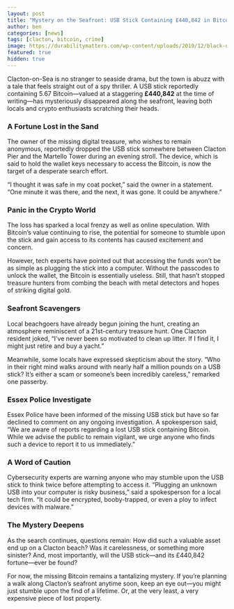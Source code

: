 ```yaml
---
layout: post
title: "Mystery on the Seafront: USB Stick Containing £440,842 in Bitcoin Goes Missing in Clacton"
author: ben
categories: [news]
tags: [clacton, bitcoin, crime]
image: https://durabilitymatters.com/wp-content/uploads/2019/12/black-usb-flash-drive-on-a-laptop-computer.jpg
featured: true
hidden: true
---
```


Clacton-on-Sea is no stranger to seaside drama, but the town is abuzz with a tale that feels straight out of a spy thriller. A USB stick reportedly containing 5.67 Bitcoin—valued at a staggering **£440,842** at the time of writing—has mysteriously disappeared along the seafront, leaving both locals and crypto enthusiasts scratching their heads.

### A Fortune Lost in the Sand  

The owner of the missing digital treasure, who wishes to remain anonymous, reportedly dropped the USB stick somewhere between Clacton Pier and the Martello Tower during an evening stroll. The device, which is said to hold the wallet keys necessary to access the Bitcoin, is now the target of a desperate search effort.  

“I thought it was safe in my coat pocket,” said the owner in a statement. “One minute it was there, and the next, it was gone. It could be anywhere.”  

### Panic in the Crypto World  

The loss has sparked a local frenzy as well as online speculation. With Bitcoin’s value continuing to rise, the potential for someone to stumble upon the stick and gain access to its contents has caused excitement and concern.  

However, tech experts have pointed out that accessing the funds won’t be as simple as plugging the stick into a computer. Without the passcodes to unlock the wallet, the Bitcoin is essentially useless. Still, that hasn’t stopped treasure hunters from combing the beach with metal detectors and hopes of striking digital gold.  

### Seafront Scavengers  

Local beachgoers have already begun joining the hunt, creating an atmosphere reminiscent of a 21st-century treasure hunt. One Clacton resident joked, “I’ve never been so motivated to clean up litter. If I find it, I might just retire and buy a yacht.”  

Meanwhile, some locals have expressed skepticism about the story. “Who in their right mind walks around with nearly half a million pounds on a USB stick? It’s either a scam or someone’s been incredibly careless,” remarked one passerby.  

### Essex Police Investigate  

Essex Police have been informed of the missing USB stick but have so far declined to comment on any ongoing investigation. A spokesperson said, “We are aware of reports regarding a lost USB stick containing Bitcoin. While we advise the public to remain vigilant, we urge anyone who finds such a device to report it to us immediately.”  

### A Word of Caution  

Cybersecurity experts are warning anyone who may stumble upon the USB stick to think twice before attempting to access it. “Plugging an unknown USB into your computer is risky business,” said a spokesperson for a local tech firm. “It could be encrypted, booby-trapped, or even a ploy to infect devices with malware.”  

### The Mystery Deepens  

As the search continues, questions remain: How did such a valuable asset end up on a Clacton beach? Was it carelessness, or something more sinister? And, most importantly, will the USB stick—and its £440,842 fortune—ever be found?  

For now, the missing Bitcoin remains a tantalizing mystery. If you’re planning a walk along Clacton’s seafront anytime soon, keep an eye out—you might just stumble upon the find of a lifetime. Or, at the very least, a very expensive piece of lost property.  
